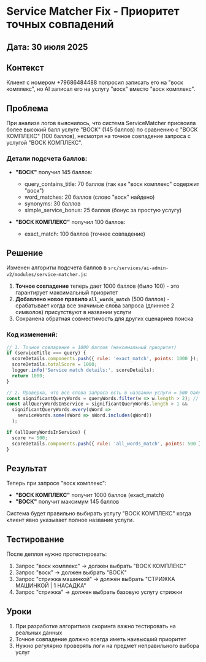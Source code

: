 # Service Matcher Fix - Приоритет точных совпадений

## Дата: 30 июля 2025

## Контекст

Клиент с номером +79686484488 попросил записать его на "воск комплекс", но AI записал его на услугу "воск" вместо "воск комплекс".

## Проблема

При анализе логов выяснилось, что система ServiceMatcher присвоила более высокий балл услуге "ВОСК" (145 баллов) по сравнению с "ВОСК КОМПЛЕКС" (100 баллов), несмотря на точное совпадение запроса с услугой "ВОСК КОМПЛЕКС".

### Детали подсчета баллов:
- **"ВОСК"** получил 145 баллов:
  - query_contains_title: 70 баллов (так как "воск комплекс" содержит "воск")
  - word_matches: 20 баллов (слово "воск" найдено)
  - synonyms: 30 баллов
  - simple_service_bonus: 25 баллов (бонус за простую услугу)

- **"ВОСК КОМПЛЕКС"** получил 100 баллов:
  - exact_match: 100 баллов (точное совпадение)

## Решение

Изменен алгоритм подсчета баллов в `src/services/ai-admin-v2/modules/service-matcher.js`:

1. **Точное совпадение** теперь дает 1000 баллов (было 100) - это гарантирует максимальный приоритет
2. **Добавлено новое правило `all_words_match`** (500 баллов) - срабатывает когда все значимые слова запроса (длиннее 2 символов) присутствуют в названии услуги
3. Сохранена обратная совместимость для других сценариев поиска

### Код изменений:
```javascript
// 1. Точное совпадение = 1000 баллов (максимальный приоритет)
if (serviceTitle === query) {
  scoreDetails.components.push({ rule: 'exact_match', points: 1000 });
  scoreDetails.totalScore = 1000;
  logger.info('Service match details:', scoreDetails);
  return 1000;
}

// 2. Проверка, что все слова запроса есть в названии услуги = 500 баллов
const significantQueryWords = queryWords.filter(w => w.length > 2); // Игнорируем предлоги
const allQueryWordsInService = significantQueryWords.length > 1 && 
  significantQueryWords.every(qWord => 
    serviceWords.some(sWord => sWord.includes(qWord))
  );

if (allQueryWordsInService) {
  score += 500;
  scoreDetails.components.push({ rule: 'all_words_match', points: 500 });
}
```

## Результат

Теперь при запросе "воск комплекс":
- **"ВОСК КОМПЛЕКС"** получит 1000 баллов (exact_match)
- **"ВОСК"** получит максимум 145 баллов

Система будет правильно выбирать услугу "ВОСК КОМПЛЕКС" когда клиент явно указывает полное название услуги.

## Тестирование

После деплоя нужно протестировать:
1. Запрос "воск комплекс" → должен выбрать "ВОСК КОМПЛЕКС"
2. Запрос "воск" → должен выбрать "ВОСК"
3. Запрос "стрижка машинкой" → должен выбрать "СТРИЖКА МАШИНКОЙ | 1 НАСАДКА"
4. Запрос "стрижка" → должен выбрать базовую услугу стрижки

## Уроки

1. При разработке алгоритмов скоринга важно тестировать на реальных данных
2. Точное совпадение должно всегда иметь наивысший приоритет
3. Нужно регулярно проверять логи на предмет неправильного выбора услуг